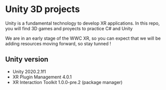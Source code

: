 # Unity 3D projects

Unity is a fundamental technology to develop XR applications.
In this repo, you will find 3D games and proyects to practice C# and Unity

We are in an early stage of the WWC XR, so you can expect that we will be adding resources moving forward, so stay tunned !

## Unity version
+ Unity 2020.2.1f1   
+ XR Plugin Management 4.0.1
+ XR Interaction Toolkit 1.0.0-pre.2 (package manager)

